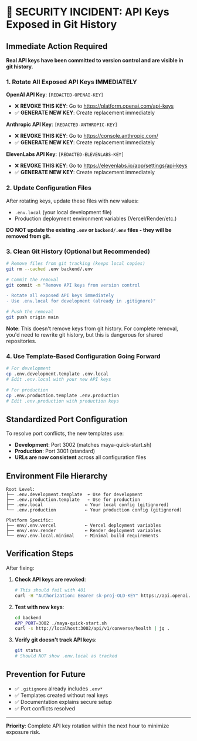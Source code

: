 # 🚨 SECURITY INCIDENT: API Keys Exposed in Git History

## Immediate Action Required

**Real API keys have been committed to version control and are visible in git history.**

### 1. Rotate All Exposed API Keys IMMEDIATELY

**OpenAI API Key**: `[REDACTED-OPENAI-KEY]`
- ❌ **REVOKE THIS KEY**: Go to https://platform.openai.com/api-keys
- ✅ **GENERATE NEW KEY**: Create replacement immediately

**Anthropic API Key**: `[REDACTED-ANTHROPIC-KEY]`
- ❌ **REVOKE THIS KEY**: Go to https://console.anthropic.com/
- ✅ **GENERATE NEW KEY**: Create replacement immediately

**ElevenLabs API Key**: `[REDACTED-ELEVENLABS-KEY]`
- ❌ **REVOKE THIS KEY**: Go to https://elevenlabs.io/app/settings/api-keys
- ✅ **GENERATE NEW KEY**: Create replacement immediately

### 2. Update Configuration Files

After rotating keys, update these files with new values:
- `.env.local` (your local development file)
- Production deployment environment variables (Vercel/Render/etc.)

**DO NOT update the existing `.env` or `backend/.env` files - they will be removed from git.**

### 3. Clean Git History (Optional but Recommended)

```bash
# Remove files from git tracking (keeps local copies)
git rm --cached .env backend/.env

# Commit the removal
git commit -m "Remove API keys from version control

- Rotate all exposed API keys immediately
- Use .env.local for development (already in .gitignore)"

# Push the removal
git push origin main
```

**Note**: This doesn't remove keys from git history. For complete removal, you'd need to rewrite git history, but this is dangerous for shared repositories.

### 4. Use Template-Based Configuration Going Forward

```bash
# For development
cp .env.development.template .env.local
# Edit .env.local with your new API keys

# For production  
cp .env.production.template .env.production
# Edit .env.production with production keys
```

## Standardized Port Configuration

To resolve port conflicts, the new templates use:

- **Development**: Port 3002 (matches maya-quick-start.sh)
- **Production**: Port 3001 (standard)
- **URLs are now consistent** across all configuration files

## Environment File Hierarchy

```
Root Level:
├── .env.development.template  ← Use for development
├── .env.production.template   ← Use for production
├── .env.local                ← Your local config (gitignored)
└── .env.production           ← Your production config (gitignored)

Platform Specific:
├── env/.env.vercel           ← Vercel deployment variables
├── env/.env.render           ← Render deployment variables
└── env/.env.local.minimal    ← Minimal build requirements
```

## Verification Steps

After fixing:

1. **Check API keys are revoked**:
   ```bash
   # This should fail with 401
   curl -H "Authorization: Bearer sk-proj-OLD-KEY" https://api.openai.com/v1/models
   ```

2. **Test with new keys**:
   ```bash
   cd backend
   APP_PORT=3002 ./maya-quick-start.sh
   curl -s http://localhost:3002/api/v1/converse/health | jq .
   ```

3. **Verify git doesn't track API keys**:
   ```bash
   git status
   # Should NOT show .env.local as tracked
   ```

## Prevention for Future

- ✅ `.gitignore` already includes `.env*`
- ✅ Templates created without real keys
- ✅ Documentation explains secure setup
- ✅ Port conflicts resolved

---

**Priority**: Complete API key rotation within the next hour to minimize exposure risk.